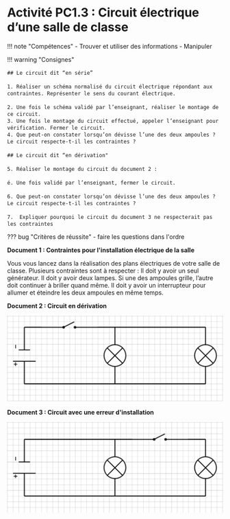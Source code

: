 # Activité PC1.3 : Circuit électrique d’une salle de classe


!!! note "Compétences"
    - Trouver et utiliser des informations
    - Manipuler

!!! warning "Consignes"

    ## Le circuit dit “en série”

    1. Réaliser un schéma normalisé du circuit électrique répondant aux contraintes. Représenter le sens du courant électrique.
   
    2. Une fois le schéma validé par l’enseignant, réaliser le montage de ce circuit.
    3. Une fois le montage du circuit effectué, appeler l’enseignant pour vérification. Fermer le circuit.
    4. Que peut-on constater lorsqu’on dévisse l’une des deux ampoules ? Le circuit respecte-t-il les contraintes ?	

    ## Le circuit dit “en dérivation"

    5. Réaliser le montage du circuit du document 2 : 
    
    é. Une fois validé par l’enseignant, fermer le circuit.
    
    6. Que peut-on constater lorsqu’on dévisse l’une des deux ampoules ? Le circuit respecte-t-il les contraintes ?	

    7.  Expliquer pourquoi le circuit du document 3 ne respecterait pas les contraintes


??? bug "Critères de réussite"
    - faire les questions dans l'ordre


**Document 1 : Contraintes pour l'installation électrique de la salle**

Vous vous lancez dans la réalisation des plans électriques de votre salle de classe. Plusieurs contraintes sont à respecter : Il doit y avoir un seul générateur. Il doit y avoir deux lampes. Si une des ampoules grille, l’autre doit continuer à briller quand même. Il doit y avoir un interrupteur pour allumer et éteindre les deux ampoules en même temps.









**Document 2 : Circuit en dérivation**

![](Pictures/circuitDerivationPiece.png)

**Document 3 : Circuit avec une erreur d'installation**


![](Pictures/circuitDerivationIncomplet.png)






